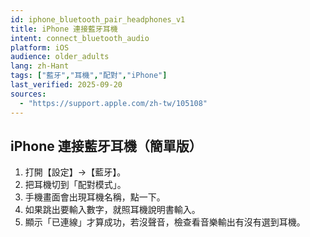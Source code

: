 ```yaml
---
id: iphone_bluetooth_pair_headphones_v1
title: iPhone 連接藍牙耳機
intent: connect_bluetooth_audio
platform: iOS
audience: older_adults
lang: zh-Hant
tags: ["藍牙","耳機","配對","iPhone"]
last_verified: 2025-09-20
sources:
  - "https://support.apple.com/zh-tw/105108"
---
```


## iPhone 連接藍牙耳機（簡單版）

1. 打開【設定】→【藍牙】。  
2. 把耳機切到「配對模式」。  
3. 手機畫面會出現耳機名稱，點一下。  
4. 如果跳出要輸入數字，就照耳機說明書輸入。  
5. 顯示「已連線」才算成功，若沒聲音，檢查看音樂輸出有沒有選到耳機。
